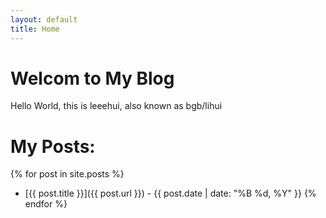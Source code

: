 ```yaml
---
layout: default
title: Home
---
```


# Welcom to My Blog

Hello World, this is leeehui, also known as bgb/lihui

# My Posts:

{% for post in site.posts %}
* [{{ post.title  }}]({{ post.url  }}) - {{ post.date | date: "%B %d, %Y"  }}
{% endfor %}
